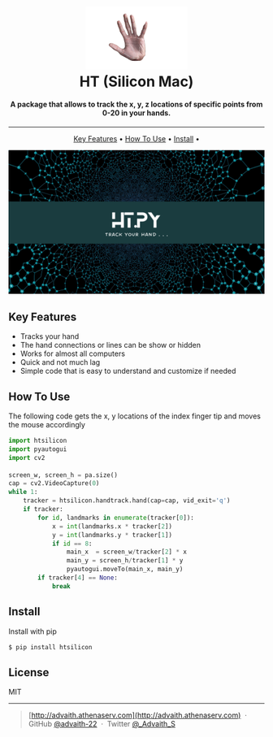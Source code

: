 
<h1 align="center">
  <br>
  <img src="https://github.com/advaith-22/assets/blob/main/image-removebg-preview.png?raw=true" alt="Markdownify" width="200"></a>
  <br>
  HT (Silicon Mac)
  <br>
</h1>

<h4 align="center">A package that allows to track the x, y, z locations of specific points from 0-20 in your hands.</h4>

<hr>

<p align="center">
  <a href="#key-features">Key Features</a> •
  <a href="#how-to-use">How To Use</a> •
  <a href="#Install">Install</a> •
</p>

![screenshot](https://github.com/advaith-22/assets/blob/main/Modern%20Gaming%20Cover%20YouTube%20Channel%20Art.png?raw=true)

## Key Features

* Tracks your hand
* The hand connections or lines can be show or hidden
* Works for almost all computers
* Quick and not much lag
* Simple code that is easy to understand and customize if needed

## How To Use

The following code gets the x, y locations of the index finger tip and moves the mouse accordingly

```python
import htsilicon
import pyautogui
import cv2

screen_w, screen_h = pa.size()
cap = cv2.VideoCapture(0)
while 1:
    tracker = htsilicon.handtrack.hand(cap=cap, vid_exit='q')
    if tracker:
        for id, landmarks in enumerate(tracker[0]):
            x = int(landmarks.x * tracker[2])
            y = int(landmarks.y * tracker[1])
            if id == 8:
                main_x  = screen_w/tracker[2] * x
                main_y = screen_h/tracker[1] * y
                pyautogui.moveTo(main_x, main_y)
        if tracker[4] == None:
            break
```

## Install

Install with pip

```bash
$ pip install htsilicon
```

## License

MIT

---

> [http://advaith.athenaserv.com](http://advaith.athenaserv.com) &nbsp;&middot;&nbsp;
> GitHub [@advaith-22](https://github.com/advaith-22) &nbsp;&middot;&nbsp;
> Twitter [@_Advaith_S](https://twitter.com/_Advaith_S)

